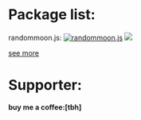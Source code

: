 # Package list:
randommoon.js: [![randommoon.js](https://img.shields.io/badge/npm-v1.0.16-blue?style=flat-square)](https://www.npmjs.com/package/randommoon.js) [![](https://img.shields.io/badge/-github-gray?logo=github&style=flat-square)](https://github.com/Kiadtisak3000/randommoon.js)

[see more](/packagelist.md)
# Supporter:
**buy me a coffee:[tbh]**
